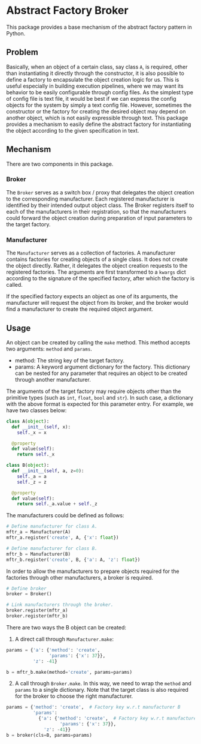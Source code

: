 # Abstract Factory Broker

This package provides a base mechanism of the abstract factory pattern in Python.

## Problem

Basically, when an object of a certain class, say class `A`, is required, other than instantiating it directly through the constructor, it is also possible to define a factory to encapsulate the object creation logic for us. This is useful especially in building execution pipelines, where we may want its behavior to be easily configurable through config files. As the simplest type of config file is text file, it would be best if we can express the config objects for the system by simply a text config file. However, sometimes the constructor or the factory for creating the desired object may depend on another object, which is not easily expressible through text. This package provides a mechanism to easily define the abstract factory for instantiating the object according to the given specification in text.

## Mechanism

There are two components in this package.

### Broker

The `Broker` serves as a switch box / proxy that delegates the object creation to the corresponding manufacturer. Each registered manufacturer is identified by their intended output object class. The Broker registers itself to each of the manufacturers in their registration, so that the manufacturers could forward the object creation during preparation of input parameters to the target factory.

### Manufacturer

The `Manufacturer` serves as a collection of factories. A manufacturer contains factories for creating objects of a single class. It does not create the object directly. Rather, it delegates the object creation requests to the registered factories. The arguments are first transformed to a `kwargs` dict according to the signature of the specified factory, after which the factory is called.

If the specified factory expects an object as one of its arguments, the manufacturer will request the object from its broker, and the broker would find a manufacturer to create the required object argument.

## Usage

An object can be created by calling the `make` method. This method accepts two arguments: `method` and `params`.

- method: The string key of the target factory.
- params: A keyword argument dictionary for the factory. This dictionary can be nested for any parameter that requires an object to be created through another manufacturer.

The arguments of the target factory may require objects other than the primitive types (such as `int`, `float`, `bool` and `str`). In such case, a dictionary with the above format is expected for this parameter entry. For example, we have two classes below:

```python
class A(object):
  def __init__(self, x):
    self._x = x

  @property
  def value(self):
    return self._x

class B(object):
  def __init__(self, a, z=0):
    self._a = a
    self._z = z

  @property
  def value(self):
    return self._a.value + self._z
```

The manufacturers could be defined as follows:

```python
# Define manufacturer for class A.
mftr_a = Manufacturer(A)
mftr_a.register('create', A, {'x': float})

# Define manufacturer for class B.
mftr_b = Manufacturer(B)
mftr_b.register('create', B, {'a': A, 'z': float})
```

In order to allow the manufacturers to prepare objects required for the factories through other manufacturers, a broker is required.

```python
# Define broker
broker = Broker()

# Link manufacturers through the broker.
broker.register(mftr_a)
broker.register(mftr_b)
```

There are two ways the B object can be created:

1. A direct call through `Manufacturer.make`:

  ```python
  params = {'a': {'method': 'create',
                  'params': {'x': 37}},
            'z': -41}

  b = mftr_b.make(method='create', params=params)
  ```

2. A call through `Broker.make`. In this way, we need to wrap the `method` and
    `params` to a single dictionary. Note that the target class is also
    required for the broker to choose the right manufacturer.

  ```python
  params = {'method': 'create',  # Factory key w.r.t manufacturer B
            'params':
              {'a': {'method': 'create',  # Factory key w.r.t manufacturer A
                      'params': {'x': 37}},
                'z': -41}}
  b = broker(cls=B, params=params)
  ```
